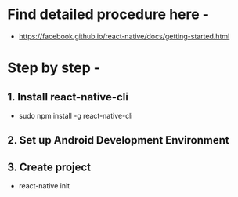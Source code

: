 # Find detailed procedure here -
* https://facebook.github.io/react-native/docs/getting-started.html

# Step by step -
## 1. Install react-native-cli
* sudo npm install -g react-native-cli

## 2. Set up Android Development Environment

## 3. Create project
* react-native init <ProjectName>
